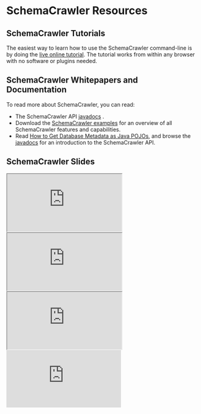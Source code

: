 # SchemaCrawler Resources

## SchemaCrawler Tutorials

The easiest way to learn how to use the SchemaCrawler command-line is by doing the 
[live online tutorial](https://killercoda.com/schemacrawler). The tutorial works from within 
any browser with no software or plugins needed.


## SchemaCrawler Whitepapers and Documentation

To read more about SchemaCrawler, you can read:

- The SchemaCrawler API [javadocs](https://javadoc.io/doc/us.fatehi/schemacrawler/) .
- Download the [SchemaCrawler
  examples](https://www.schemacrawler.com/downloads.html#running-examples-locally/)
  for an overview of all SchemaCrawler features and capabilities.
- Read [How to Get Database Metadata as Java POJOs](https://dev.to/sualeh/how-to-get-database-metadata-as-java-pojos-24li), 
  and browse the [javadocs](https://javadoc.io/doc/us.fatehi/schemacrawler/) for an introduction
  to the SchemaCrawler API.


## SchemaCrawler Slides

  <div class="row">
    <div class="col-sm-6 p-3">
      <div class="embed-responsive embed-responsive-16by9">
        <iframe class="embed-responsive-item"  src="https://www.slideshare.net/slideshow/embed_code/8267188" allowfullscreen="true"></iframe>
      </div>
    </div>
    <div class="col-sm-6 p-3">
      <div class="embed-responsive embed-responsive-16by9">
        <iframe src="https://prezi.com/embed/sljesacs5cwd/?bgcolor=ffffff&amp;lock_to_path=0&amp;autoplay=0&amp;autohide_ctrls=0&amp;features=undefined&amp;disabled_features=undefined" allowfullscreen="true"></iframe>
      </div>
    </div>
  </div>
  <div class="row">
    <div class="col-sm-6 p-3">
      <div class="embed-responsive embed-responsive-16by9">
        <iframe src="https://player.vimeo.com/video/102187316" allowfullscreen="true"></iframe>
      </div>
    </div>
    <div class="col-sm-6 p-3">
      <div class="embed-responsive embed-responsive-16by9">
        <iframe src="https://www.youtube.com/embed/zYPfOzImuTk" frameborder="0" allowfullscreen="true"></iframe>
      </div>
    </div>
